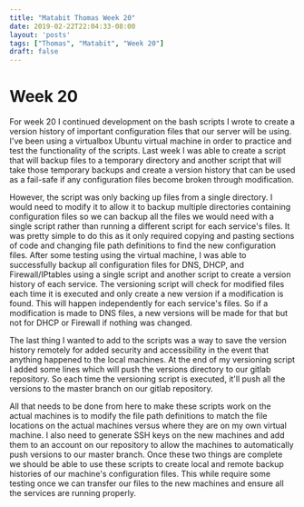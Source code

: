 ```yaml
---
title: "Matabit Thomas Week 20"
date: 2019-02-22T22:04:33-08:00
layout: 'posts'
tags: ["Thomas", "Matabit", "Week 20"]
draft: false
---
```


# Week 20
For week 20 I continued development on the bash scripts I wrote to create a version history of important configuration files that our server will be using. I've been using a virtualbox Ubuntu virtual machine in order to practice and test the functionality of the scripts. Last week I was able to create a script that will backup files to a temporary directory and another script that will take those temporary backups and create a version history that can be used as a fail-safe if any configuration files become broken through modification. 

However, the script was only backing up files from a single directory. I would need to modify it to allow it to backup multiple directories containing configuration files so we can backup all the files we would need with a single script rather than running a different script for each service's files. It was pretty simple to do this as it only required copying and pasting sections of code and changing file path definitions to find the new configuration files. After some testing using the virtual machine, I was able to successfully backup all configuration files for DNS, DHCP, and Firewall/IPtables using a single script and another script to create a version history of each service. The versioning script will check for modified files each time it is executed and only create a new version if a modification is found. This will happen independently for each service's files. So if a modification is made to DNS files, a new versions will be made for that but not for DHCP or Firewall if nothing was changed.

The last thing I wanted to add to the scripts was a way to save the version history remotely for added security and accessibility in the event that anything happened to the local machines. At the end of my versioning script I added some lines which will push the versions directory to our gitlab repository. So each time the versioning script is executed, it'll push all the versions to the master branch on our gitlab repository.

All that needs to be done from here to make these scripts work on the actual machines is to modify the file path definitions to match the file locations on the actual machines versus where they are on my own virtual machine. I also need to generate SSH keys on the new machines and add them to an account on our repository to allow the machines to automatically push versions to our master branch. Once these two things are complete we should be able to use these scripts to create local and remote backup histories of our machine's configuration files. This while require some testing once we can transfer our files to the new machines and ensure all the services are running properly.